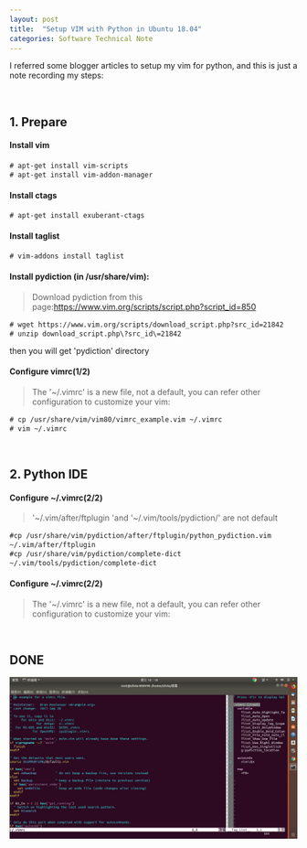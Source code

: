```yaml
---
layout: post
title:  "Setup VIM with Python in Ubuntu 18.04"
categories: Software Technical Note
---
```


I referred some blogger articles to setup my vim for python, and this is just a note recording my steps:

&nbsp;&nbsp;&nbsp;

## 1. Prepare

#### Install vim
```
# apt-get install vim-scripts
# apt-get install vim-addon-manager
```

#### Install ctags

```
# apt-get install exuberant-ctags
```

#### Install taglist

```angular2html
# vim-addons install taglist
```

#### Install pydiction (in /usr/share/vim):

> Download pydiction from this page:https://www.vim.org/scripts/script.php?script_id=850

```angular2html
# wget https://www.vim.org/scripts/download_script.php?src_id=21842
# unzip download_script.php\?src_id\=21842
```

then you will get 'pydiction' directory

#### Configure vimrc(1/2)
> The '~/.vimrc' is a new file, not a default, you can refer other configuration to customize your vim:
 
```angular2html
# cp /usr/share/vim/vim80/vimrc_example.vim ~/.vimrc
# vim ~/.vimrc
```

&nbsp;&nbsp;&nbsp;&nbsp;&nbsp;

## 2. Python IDE

#### Configure ~/.vimrc(2/2)
> '~/.vim/after/ftplugin 'and '~/.vim/tools/pydiction/' are not default

```angular2html
#cp /usr/share/vim/pydiction/after/ftplugin/python_pydiction.vim ~/.vim/after/ftplugin
#cp /usr/share/vim/pydiction/complete-dict ~/.vim/tools/pydiction/complete-dict
```

#### Configure ~/.vimrc(2/2)
> The '~/.vimrc' is a new file, not a default, you can refer other configuration to customize your vim:

&nbsp;&nbsp;&nbsp;&nbsp;&nbsp;

## DONE

![layout](/assets/images/ubuntu18_04.png)

